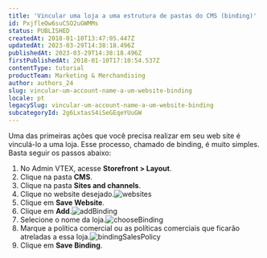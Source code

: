 ```yaml
---
title: 'Vincular uma loja a uma estrutura de pastas do CMS (binding)'
id: PxjfleOw6suCSO2uGWMMs
status: PUBLISHED
createdAt: 2018-01-10T13:47:05.447Z
updatedAt: 2023-03-29T14:38:18.496Z
publishedAt: 2023-03-29T14:38:18.496Z
firstPublishedAt: 2018-01-10T17:10:54.537Z
contentType: tutorial
productTeam: Marketing & Merchandising
author: authors_24
slug: vincular-um-account-name-a-um-website-binding
locale: pt
legacySlug: vincular-um-account-name-a-um-website-binding
subcategoryId: 2g6LxtasS4iSeGEqeYUuGW
---
```


Uma das primeiras ações que você precisa realizar em seu web site é vinculá-lo a uma loja. Esse processo, chamado de binding, é muito simples. Basta seguir os passos abaixo:

1. No Admin VTEX, acesse **Storefront > Layout**.
2. Clique na pasta __CMS__.
3. Clique na pasta __Sites and channels__.
4. Clique no website desejado.![websites](//images.contentful.com/alneenqid6w5/56BRjkYWyIwKogAI0oMmSM/0910a749d03b6fd8d596ce6361a21045/websites.png)
5. Clique em __Save Website__.
6. Clique em __Add__.![addBinding](//images.contentful.com/alneenqid6w5/r0P8ZE9LNesKoeGewcWOu/527511bc3ae48875fe1a6421a1db5f42/addBinding.png)
7. Selecione o nome da loja.![chooseBinding](//images.contentful.com/alneenqid6w5/3nFPaDlnaEG2EqIMM8gCe0/188754ebaa172cef01a9212eea168e46/chooseBinding.png)
8. Marque a política comercial ou as políticas comerciais que ficarão atreladas a essa loja.![bindingSalesPolicy](//images.contentful.com/alneenqid6w5/5FFxnelVTyCu04a6EkiEkS/30905c7f368a1393100f118fd70fcb02/bindingSalesPolicy.png)
9. Clique em __Save Binding__.
